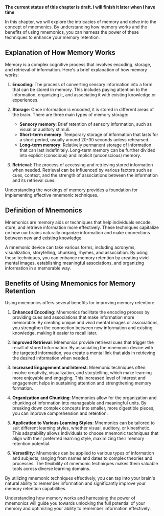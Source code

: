 **The current status of this chapter is draft. I will finish it later when I have time**

In this chapter, we will explore the intricacies of memory and delve into the concept of mnemonics. By understanding how memory works and the benefits of using mnemonics, you can harness the power of these techniques to enhance your memory retention.

Explanation of How Memory Works
-------------------------------

Memory is a complex cognitive process that involves encoding, storage, and retrieval of information. Here's a brief explanation of how memory works:

1. **Encoding**: The process of converting sensory information into a form that can be stored in memory. This includes paying attention to the information, organizing it, and associating it with existing knowledge or experiences.

2. **Storage**: Once information is encoded, it is stored in different areas of the brain. There are three main types of memory storage:

   * **Sensory memory**: Brief retention of sensory information, such as visual or auditory stimuli.
   * **Short-term memory**: Temporary storage of information that lasts for a short period, usually around 20-30 seconds unless rehearsed.
   * **Long-term memory**: Relatively permanent storage of information that can last indefinitely. Long-term memory can be further divided into explicit (conscious) and implicit (unconscious) memory.
3. **Retrieval**: The process of accessing and retrieving stored information when needed. Retrieval can be influenced by various factors such as cues, context, and the strength of associations between the information and its retrieval cues.

Understanding the workings of memory provides a foundation for implementing effective mnemonic techniques.

Definition of Mnemonics
-----------------------

Mnemonics are memory aids or techniques that help individuals encode, store, and retrieve information more effectively. These techniques capitalize on how our brains naturally organize information and make connections between new and existing knowledge.

A mnemonic device can take various forms, including acronyms, visualization, storytelling, chunking, rhymes, and association. By using these techniques, you can enhance memory retention by creating vivid mental images, establishing meaningful associations, and organizing information in a memorable way.

Benefits of Using Mnemonics for Memory Retention
------------------------------------------------

Using mnemonics offers several benefits for improving memory retention:

1. **Enhanced Encoding**: Mnemonics facilitate the encoding process by providing cues and associations that make information more memorable. By creating unique and vivid mental images or associations, you strengthen the connection between new information and existing knowledge, making it easier to recall later.

2. **Improved Retrieval**: Mnemonics provide retrieval cues that trigger the recall of stored information. By associating the mnemonic device with the targeted information, you create a mental link that aids in retrieving the desired information when needed.

3. **Increased Engagement and Interest**: Mnemonic techniques often involve creativity, visualization, and storytelling, which make learning more enjoyable and engaging. This increased level of interest and engagement helps in sustaining attention and strengthening memory formation.

4. **Organization and Chunking**: Mnemonics allow for the organization and chunking of information into manageable and meaningful units. By breaking down complex concepts into smaller, more digestible pieces, you can improve comprehension and retention.

5. **Application to Various Learning Styles**: Mnemonics can be tailored to suit different learning styles, whether visual, auditory, or kinesthetic. This adaptability allows individuals to choose mnemonic techniques that align with their preferred learning style, maximizing their memory retention potential.

6. **Versatility**: Mnemonics can be applied to various types of information and subjects, ranging from names and dates to complex theories and processes. The flexibility of mnemonic techniques makes them valuable tools across diverse learning domains.

By utilizing mnemonic techniques effectively, you can tap into your brain's natural ability to remember information and significantly improve your memory retention capabilities.

Understanding how memory works and harnessing the power of mnemonics will guide you towards unlocking the full potential of your memory and optimizing your ability to remember information effectively.
